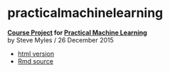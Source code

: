 # practicalmachinelearning
**[Course Project][project] for [Practical Machine Learning][course]**  
by Steve Myles / 26 December 2015

* [html version][project]
* [Rmd source][source]

[project]: http://s.mylesandmyles.info/practicalmachinelearning/
[course]: https://www.coursera.org/learn/practical-machine-learning
[source]: https://github.com/scumdogsteev/practicalmachinelearning/blob/gh-pages/index.Rmd
